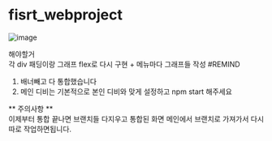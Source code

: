 # fisrt_webproject
![image](https://github.com/user-attachments/assets/999c8810-c1cb-4038-b35e-91ff26fc5bc4)

해야할거  
각 div 패딩이랑 그래프 flex로 다시 구현 + 메뉴마다 그래프들 작성
#REMIND

1. 배너빼고 다 통합했습니다
2. 메인 디비는 기본적으로 본인 디비와 맞게 설정하고 npm start 해주세요

** 주의사항 **  
이제부터 통합 끝나면 브랜치들 다지우고 통합된 화면 메인에서 브랜치로 가져가서 다시 따로 작업하면됩니다.
